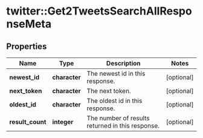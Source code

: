 # twitter::Get2TweetsSearchAllResponseMeta


## Properties
Name | Type | Description | Notes
------------ | ------------- | ------------- | -------------
**newest_id** | **character** | The newest id in this response. | [optional] 
**next_token** | **character** | The next token. | [optional] 
**oldest_id** | **character** | The oldest id in this response. | [optional] 
**result_count** | **integer** | The number of results returned in this response. | [optional] 


